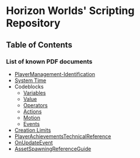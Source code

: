 # Horizon Worlds' Scripting Repository
## Table of Contents


### List of known PDF documents
* [PlayerManagement-Identification](https://github.com/SeeingBlue/HorizonWorlds/blob/main/PDFs/PlayerManagement-Identification.pdf)
* [System Time](https://github.com/SeeingBlue/HorizonWorlds/blob/main/PDFs/Horizon%20Worlds_System%20Time%20(3).pdf)
* Codeblocks
  * [Variables](https://github.com/SeeingBlue/HorizonWorlds/blob/main/PDFs/06%20Variables_V71_8_2022.pdf)
  * [Value](https://github.com/SeeingBlue/HorizonWorlds/blob/main/PDFs/05%20Values_V71_8_2022.pdf)
  * [Operators](https://github.com/SeeingBlue/HorizonWorlds/blob/main/PDFs/04%20Operators_V71_8_2022%20(2).pdf)
  * [Actions](https://github.com/SeeingBlue/HorizonWorlds/blob/main/PDFs/03%20Actions_V71_8_2022.pdf)
  * [Motion](https://github.com/SeeingBlue/HorizonWorlds/blob/main/PDFs/02%20Motion_V71_8_2022.pdf)
  * [Events](https://github.com/SeeingBlue/HorizonWorlds/blob/main/PDFs/01%20Events_V71_8_2022.pdf)
* [Creation Limits](https://github.com/SeeingBlue/HorizonWorlds/blob/main/PDFs/Horizon%20Worlds%20-%20Creation%20Limits.pdf)
* [PlayerAchievementsTechnicalReference](https://github.com/SeeingBlue/HorizonWorlds/blob/main/PDFs/PlayerAchievementsTechnicalReference_8-11-2022%20(1).pdf)
* [OnUpdateEvent](https://github.com/SeeingBlue/HorizonWorlds/blob/main/PDFs/OnUpdateEvent_7_22_2022%20(1).pdf)
* [AssetSpawningReferenceGuide](https://github.com/SeeingBlue/HorizonWorlds/blob/main/PDFs/AssetSpawningReferenceGuide_7_11_2022%20(1).pdf)
